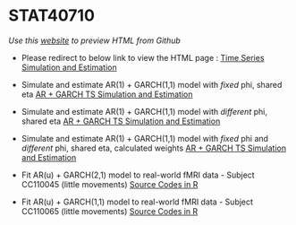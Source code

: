 # STAT40710
*Use this [website](https://htmlpreview.github.io/) to preview HTML from Github*

* Please redirect to below link to view the HTML page : 
[Time Series Simulation and Estimation](https://htmlpreview.github.io/?https://github.com/13204942/STAT40710/blob/main/STAT40710_TS_Project.html)

* Simulate and estimate AR(1) + GARCH(1,1) model with *fixed* phi, shared eta
[AR + GARCH TS Simulation and Estimation](https://htmlpreview.github.io/?https://github.com/13204942/STAT40710/blob/main/STAT40710_TS_Project_AR1_GARCH11.html)

* Simulate and estimate AR(1) + GARCH(1,1) model with *different* phi, shared eta
[AR + GARCH TS Simulation and Estimation](https://htmlpreview.github.io/?https://github.com/13204942/STAT40710/blob/main/STAT40710-Time-Series-Project-Diff-Phi-AR1.html)

* Simulate and estimate AR(1) + GARCH(1,1) model with *fixed* phi and *different* phi, shared eta, calculated weights
[AR + GARCH TS Simulation and Estimation](https://htmlpreview.github.io/?https://github.com/13204942/STAT40710/blob/main/STAT40710-Time-Series-Project-Models-With-Weights.html)

* Fit AR(u) + GARCH(2,1) model to real-world fMRI data - Subject CC110045 (little movements)
[Source Codes in R](https://github.com/13204942/STAT40710/blob/main/STAT40710_TS_Project_fMRI_CC110045.R)

* Fit AR(u) + GARCH(1,1) model to real-world fMRI data - Subject CC110065 (little movements)
[Source Codes in R](https://github.com/13204942/STAT40710/blob/main/STAT40710_TS_Project_fMRI_CC110056.R)
